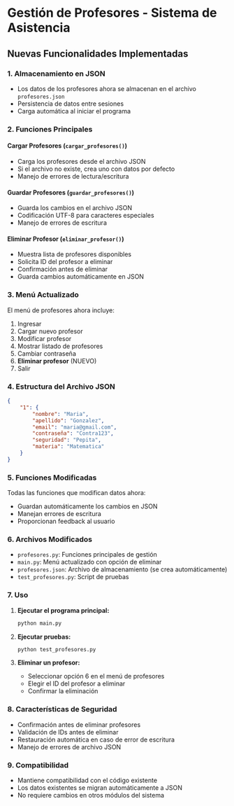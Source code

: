 # Gestión de Profesores - Sistema de Asistencia

## Nuevas Funcionalidades Implementadas

### 1. Almacenamiento en JSON
- Los datos de los profesores ahora se almacenan en el archivo `profesores.json`
- Persistencia de datos entre sesiones
- Carga automática al iniciar el programa

### 2. Funciones Principales

#### Cargar Profesores (`cargar_profesores()`)
- Carga los profesores desde el archivo JSON
- Si el archivo no existe, crea uno con datos por defecto
- Manejo de errores de lectura/escritura

#### Guardar Profesores (`guardar_profesores()`)
- Guarda los cambios en el archivo JSON
- Codificación UTF-8 para caracteres especiales
- Manejo de errores de escritura

#### Eliminar Profesor (`eliminar_profesor()`)
- Muestra lista de profesores disponibles
- Solicita ID del profesor a eliminar
- Confirmación antes de eliminar
- Guarda cambios automáticamente en JSON

### 3. Menú Actualizado

El menú de profesores ahora incluye:
1. Ingresar
2. Cargar nuevo profesor
3. Modificar profesor
4. Mostrar listado de profesores
5. Cambiar contraseña
6. **Eliminar profesor** (NUEVO)
7. Salir

### 4. Estructura del Archivo JSON

```json
{
    "1": {
        "nombre": "Maria",
        "apellido": "Gonzalez",
        "email": "maria@gmail.com",
        "contraseña": "Contra123",
        "seguridad": "Pepita",
        "materia": "Matematica"
    }
}
```

### 5. Funciones Modificadas

Todas las funciones que modifican datos ahora:
- Guardan automáticamente los cambios en JSON
- Manejan errores de escritura
- Proporcionan feedback al usuario

### 6. Archivos Modificados

- `profesores.py`: Funciones principales de gestión
- `main.py`: Menú actualizado con opción de eliminar
- `profesores.json`: Archivo de almacenamiento (se crea automáticamente)
- `test_profesores.py`: Script de pruebas

### 7. Uso

1. **Ejecutar el programa principal:**
   ```bash
   python main.py
   ```

2. **Ejecutar pruebas:**
   ```bash
   python test_profesores.py
   ```

3. **Eliminar un profesor:**
   - Seleccionar opción 6 en el menú de profesores
   - Elegir el ID del profesor a eliminar
   - Confirmar la eliminación

### 8. Características de Seguridad

- Confirmación antes de eliminar profesores
- Validación de IDs antes de eliminar
- Restauración automática en caso de error de escritura
- Manejo de errores de archivo JSON

### 9. Compatibilidad

- Mantiene compatibilidad con el código existente
- Los datos existentes se migran automáticamente a JSON
- No requiere cambios en otros módulos del sistema 